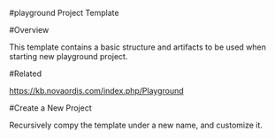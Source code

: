 #playground Project Template

#Overview

This template contains a basic structure and artifacts to be used when starting new
playground project.

#Related

https://kb.novaordis.com/index.php/Playground

#Create a New Project

Recursively compy the template under a new name, and customize it.




